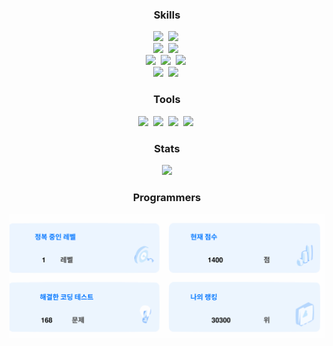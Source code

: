 <h3 align="center">Skills</h3>
<div align="center">
  <img src="https://img.shields.io/badge/Java-20232a.svg?style=for-the-badge&logo=OpenJDK" />&nbsp
  <img src="https://img.shields.io/badge/Spring Boot-20232a.svg?style=for-the-badge&logo=spring-boot" />&nbsp<br />
  <img src="https://img.shields.io/badge/MySQL-20232a.svg?style=for-the-badge&logo=mysql" />&nbsp
  <img src="https://img.shields.io/badge/Oracle-20232a.svg?style=for-the-badge&logo=oracle" />&nbsp<br />
  <img src="https://img.shields.io/badge/Redis-20232a.svg?style=for-the-badge&logo=redis" />&nbsp
  <img src="https://img.shields.io/badge/Linux-20232a.svg?style=for-the-badge&logo=linux" />&nbsp
  <img src="https://img.shields.io/badge/Docker-20232a.svg?style=for-the-badge&logo=docker" />&nbsp<br />
  <img src="https://img.shields.io/badge/JavaScript-20232a.svg?style=for-the-badge&logo=javascript" />&nbsp
  <img src="https://img.shields.io/badge/HTML5-20232a.svg?style=for-the-badge&logo=html5" />&nbsp
</div>

<h3 align="center">Tools</h3>
<div align="center">
  <img src="https://img.shields.io/badge/Git-20232a.svg?style=for-the-badge&logo=git" />&nbsp
  <img src="https://img.shields.io/badge/GitHub-20232a.svg?style=for-the-badge&logo=github" />&nbsp
  <img src="https://img.shields.io/badge/Slack-20232a.svg?style=for-the-badge&logo=slack" />&nbsp
  <img src="https://img.shields.io/badge/VSCode-20232a.svg?style=for-the-badge&logo=visual-studio-code" />&nbsp
</div>

<h3 align="center">Stats</h3>
<div align="center">
  <img src="https://github-readme-stats.vercel.app/api?username=drnomader&show_icons=true&theme=one_dark_pro" />
</div>

<h3 align="center">Programmers</h3>
<div align="center">
  <img src="https://raw.githubusercontent.com/drnomader/Programmers_Badge_Generator/main/result/result.svg" />
</div>
